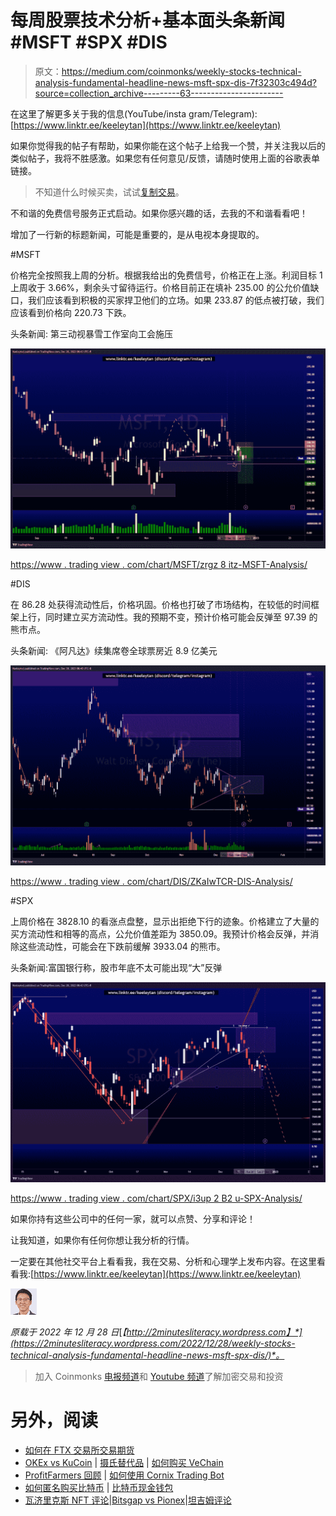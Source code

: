 # 每周股票技术分析+基本面头条新闻#MSFT #SPX #DIS

> 原文：<https://medium.com/coinmonks/weekly-stocks-technical-analysis-fundamental-headline-news-msft-spx-dis-7f32303c494d?source=collection_archive---------63----------------------->

在这里了解更多关于我的信息(YouTube/insta gram/Telegram):[https://www.linktr.ee/keeleytan](https://www.linktr.ee/keeleytan)

如果你觉得我的帖子有帮助，如果你能在这个帖子上给我一个赞，并关注我以后的类似帖子，我将不胜感激。如果您有任何意见/反馈，请随时使用上面的谷歌表单链接。

> 不知道什么时候买卖，试试[复制交易](http://coincodecap.com/go/bityard)。

不和谐的免费信号服务正式启动。如果你感兴趣的话，去我的不和谐看看吧！

增加了一行新的标题新闻，可能是重要的，是从电视本身提取的。

#MSFT

价格完全按照我上周的分析。根据我给出的免费信号，价格正在上涨。利润目标 1 上周收于 3.66%，剩余头寸留待运行。价格目前正在填补 235.00 的公允价值缺口，我们应该看到积极的买家捍卫他们的立场。如果 233.87 的低点被打破，我们应该看到价格向 220.73 下跌。

头条新闻:
第三动视暴雪工作室向工会施压

![](img/58846de3e4ef0ca4c06b03a408a24ab4.png)

[https://www . trading view . com/chart/MSFT/zrgz 8 itz-MSFT-Analysis/](https://www.tradingview.com/chart/MSFT/ZrgZ8itZ-MSFT-Analysis/)

#DIS

在 86.28 处获得流动性后，价格巩固。价格也打破了市场结构，在较低的时间框架上行，同时建立买方流动性。我的预期不变，预计价格可能会反弹至 97.39 的熊市点。

头条新闻:
《阿凡达》续集席卷全球票房近 8.9 亿美元

![](img/f05fdd383116a06d1c20aa94d22d4a3c.png)

[https://www . trading view . com/chart/DIS/ZKaIwTCR-DIS-Analysis/](https://www.tradingview.com/chart/DIS/ZKaIwTCR-DIS-Analysis/)

#SPX

上周价格在 3828.10 的看涨点盘整，显示出拒绝下行的迹象。价格建立了大量的买方流动性和相等的高点，公允价值差距为 3850.09。我预计价格会反弹，并消除这些流动性，可能会在下跌前缓解 3933.04 的熊市。

头条新闻:富国银行称，股市年底不太可能出现“大”反弹

![](img/4868b1646129a786da7792c58610ef55.png)

[https://www . trading view . com/chart/SPX/i3up 2 B2 u-SPX-Analysis/](https://www.tradingview.com/chart/SPX/i3uP2B2u-SPX-Analysis/)

如果你持有这些公司中的任何一家，就可以点赞、分享和评论！

让我知道，如果你有任何你想让我分析的行情。

一定要在其他社交平台上看看我，我在交易、分析和心理学上发布内容。在这里看看我:[https://www.linktr.ee/keeleytan](https://www.linktr.ee/keeleytan)

![](img/da3228e7d91c29002b7f0aa1e41406c5.png)

*原载于 2022 年 12 月 28 日*[*【http://2minutesliteracy.wordpress.com】*](https://2minutesliteracy.wordpress.com/2022/12/28/weekly-stocks-technical-analysis-fundamental-headline-news-msft-spx-dis/)*。*

> 加入 Coinmonks [电报频道](https://t.me/coincodecap)和 [Youtube 频道](https://www.youtube.com/c/coinmonks/videos)了解加密交易和投资

# 另外，阅读

*   [如何在 FTX 交易所交易期货](https://coincodecap.com/ftx-futures-trading)
*   [OKEx vs KuCoin](https://coincodecap.com/okex-kucoin) | [摄氏替代品](https://coincodecap.com/celsius-alternatives) | [如何购买 VeChain](https://coincodecap.com/buy-vechain)
*   [ProfitFarmers 回顾](https://coincodecap.com/profitfarmers-review) | [如何使用 Cornix Trading Bot](https://coincodecap.com/cornix-trading-bot)
*   [如何匿名购买比特币](https://coincodecap.com/buy-bitcoin-anonymously) | [比特币现金钱包](https://coincodecap.com/bitcoin-cash-wallets)
*   [瓦济里克斯 NFT 评论](https://coincodecap.com/wazirx-nft-review)|[Bitsgap vs Pionex](https://coincodecap.com/bitsgap-vs-pionex)|[坦吉姆评论](https://coincodecap.com/tangem-wallet-review)